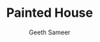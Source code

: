 ---
#YAML part
layout: post
title: Painted House
author: Geeth Sameer 
description: "Painting of a warm home"
categories: pictures
image: "/blog/assets/images/Pictures/Warm_Home-Geeth_Sameer.jpg"
---